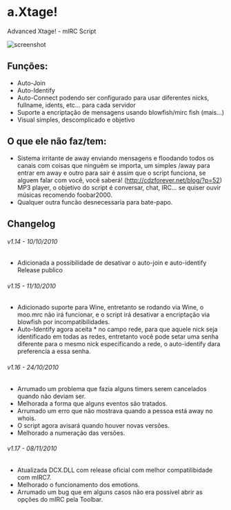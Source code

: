 a.Xtage!
========
Advanced Xtage! - mIRC Script

![screenshot](http://xdvl.info/axtage/images/screenshot.png)

Funções:
--------
* Auto-Join
* Auto-Identify
* Auto-Connect podendo ser configurado para usar diferentes nicks, fullname, idents, etc... para cada servidor
* Suporte a encriptação de mensagens usando blowfish/mirc fish (mais...)
* Visual simples, descomplicado e objetivo

O que ele não faz/tem:
----------------------
* Sistema irritante de away enviando mensagens e floodando todos os canais com coisas que ninguém se importa, um simples /away para entrar em away e outro para sair é assim que o script funciona, se alguem falar com você, você saberá! (http://cdzforever.net/blog/?p=52)
MP3 player, o objetivo do script é conversar, chat, IRC... se quiser ouvir músicas recomendo foobar2000.
* Qualquer outra funcão desnecessaria para bate-papo.

Changelog
---------
###### v1.14 - 10/10/2010 ######
* Adicionada a possibilidade de desativar o auto-join e auto-identify
Release publico

###### v1.15 - 11/10/2010 ######
* Adicionado suporte para Wine, entretanto se rodando via Wine, o moo.mrc não irá funcionar, e o script irá desativar a encriptação via blowfish por incompatibilidades.
* Auto-Identify agora aceita * no campo rede, para que aquele nick seja identificado em todas as redes, entretanto você pode setar uma senha diferente para o mesmo nick especificando a rede, o auto-identify dara preferencia a essa senha.

###### v1.16 - 24/10/2010 ######
* Arrumado um problema que fazia alguns timers serem cancelados quando não deviam ser.
* Melhorada a forma que alguns eventos são tratados.
* Arrumado um erro que não mostrava quando a pessoa está away no whois.
* O script agora avisará quando houver novas versões.
* Melhorado a numeração das versões.

###### v1.17 - 08/11/2010 ######
* Atualizada DCX.DLL com release oficial com melhor compatilibidade com mIRC7.
* Melhorado o funcionamento dos emotions.
* Arrumado um bug que em alguns casos não era possivel abrir as opções do mIRC pela Toolbar.
